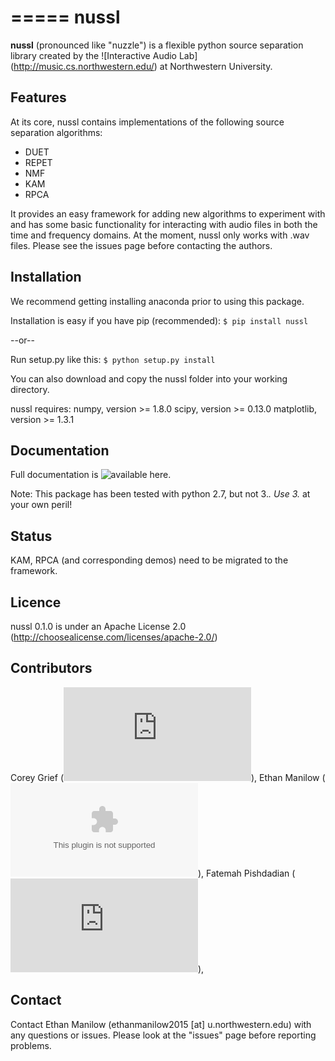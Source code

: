 =====
nussl
=====

**nussl** (pronounced like "nuzzle") is a flexible python source separation library
created by the ![Interactive Audio Lab] (http://music.cs.northwestern.edu/) at Northwestern University.


Features
--------

At its core, nussl contains implementations of the following source separation algorithms:
* DUET
* REPET
* NMF
* KAM
* RPCA

It provides an easy framework for adding new algorithms to experiment with and has some basic functionality for
interacting with audio files in both the time and frequency domains. At the moment, nussl only works with .wav files.
Please see the issues page before contacting the authors.

Installation
------------

We recommend getting installing anaconda prior to using this package.

Installation is easy if you have pip (recommended):
``` $ pip install nussl ```

--or--

Run setup.py like this:
``` $ python setup.py install ```

You can also download and copy the nussl folder into your working directory.

nussl requires:
    numpy, version >= 1.8.0
    scipy, version >= 0.13.0
    matplotlib, version >= 1.3.1

Documentation
-------------

Full documentation is ![available here.](https://interactiveaudiolab.github.io/nussl/)

Note: This package has been tested with python 2.7, but not 3.*. Use 3.* at your own peril!

Status
------
KAM, RPCA (and corresponding demos) need to be migrated to the framework.


Licence
-------
nussl 0.1.0 is under an Apache License 2.0 (http://choosealicense.com/licenses/apache-2.0/)


Contributors
------------
Corey Grief (![website](http://music.cs.northwestern.edu/people.php)),
Ethan Manilow (![website](www.ethanmanilow.com)),
Fatemah Pishdadian (![website](http://music.cs.northwestern.edu/people.php)),

Contact
-------
Contact Ethan Manilow (ethanmanilow2015 [at] u.northwestern.edu) with any questions or issues. Please look at the
"issues" page before reporting problems.
